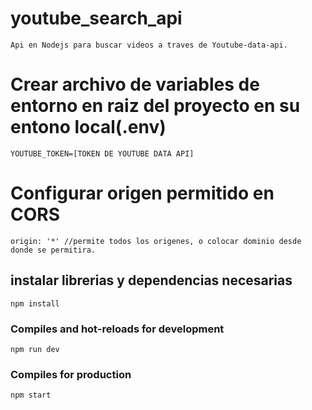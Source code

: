# youtube_search_api
```
Api en Nodejs para buscar videos a traves de Youtube-data-api.
```

# Crear archivo de variables de entorno en raiz del proyecto en su entono local(.env)
```
YOUTUBE_TOKEN=[TOKEN DE YOUTUBE DATA API]
```

# Configurar origen permitido en CORS
```
origin: '*' //permite todos los origenes, o colocar dominio desde donde se permitira.
```

## instalar librerias y dependencias necesarias
```
npm install
```

### Compiles and hot-reloads for development
```
npm run dev
```

### Compiles for production
```
npm start
```